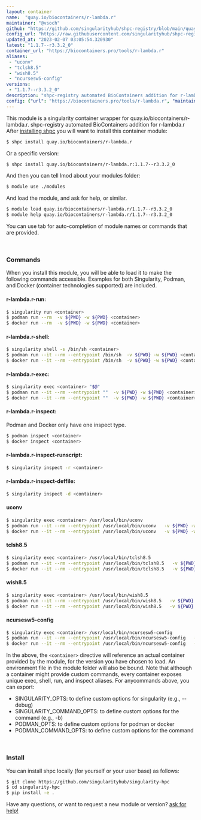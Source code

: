 ```yaml
---
layout: container
name:  "quay.io/biocontainers/r-lambda.r"
maintainer: "@vsoch"
github: "https://github.com/singularityhub/shpc-registry/blob/main/quay.io/biocontainers/r-lambda.r/container.yaml"
config_url: "https://raw.githubusercontent.com/singularityhub/shpc-registry/main/quay.io/biocontainers/r-lambda.r/container.yaml"
updated_at: "2023-02-07 03:05:54.320930"
latest: "1.1.7--r3.3.2_0"
container_url: "https://biocontainers.pro/tools/r-lambda.r"
aliases:
 - "uconv"
 - "tclsh8.5"
 - "wish8.5"
 - "ncursesw5-config"
versions:
 - "1.1.7--r3.3.2_0"
description: "shpc-registry automated BioContainers addition for r-lambda.r"
config: {"url": "https://biocontainers.pro/tools/r-lambda.r", "maintainer": "@vsoch", "description": "shpc-registry automated BioContainers addition for r-lambda.r", "latest": {"1.1.7--r3.3.2_0": "sha256:e7d726b861da1baae69780f810cf37307296c740370941648d7f165fcddb656c"}, "tags": {"1.1.7--r3.3.2_0": "sha256:e7d726b861da1baae69780f810cf37307296c740370941648d7f165fcddb656c"}, "docker": "quay.io/biocontainers/r-lambda.r", "aliases": {"uconv": "/usr/local/bin/uconv", "tclsh8.5": "/usr/local/bin/tclsh8.5", "wish8.5": "/usr/local/bin/wish8.5", "ncursesw5-config": "/usr/local/bin/ncursesw5-config"}}
---
```


This module is a singularity container wrapper for quay.io/biocontainers/r-lambda.r.
shpc-registry automated BioContainers addition for r-lambda.r
After [installing shpc](#install) you will want to install this container module:


```bash
$ shpc install quay.io/biocontainers/r-lambda.r
```

Or a specific version:

```bash
$ shpc install quay.io/biocontainers/r-lambda.r:1.1.7--r3.3.2_0
```

And then you can tell lmod about your modules folder:

```bash
$ module use ./modules
```

And load the module, and ask for help, or similar.

```bash
$ module load quay.io/biocontainers/r-lambda.r/1.1.7--r3.3.2_0
$ module help quay.io/biocontainers/r-lambda.r/1.1.7--r3.3.2_0
```

You can use tab for auto-completion of module names or commands that are provided.

<br>

### Commands

When you install this module, you will be able to load it to make the following commands accessible.
Examples for both Singularity, Podman, and Docker (container technologies supported) are included.

#### r-lambda.r-run:

```bash
$ singularity run <container>
$ podman run --rm  -v ${PWD} -w ${PWD} <container>
$ docker run --rm  -v ${PWD} -w ${PWD} <container>
```

#### r-lambda.r-shell:

```bash
$ singularity shell -s /bin/sh <container>
$ podman run --it --rm --entrypoint /bin/sh  -v ${PWD} -w ${PWD} <container>
$ docker run --it --rm --entrypoint /bin/sh  -v ${PWD} -w ${PWD} <container>
```

#### r-lambda.r-exec:

```bash
$ singularity exec <container> "$@"
$ podman run --it --rm --entrypoint ""  -v ${PWD} -w ${PWD} <container> "$@"
$ docker run --it --rm --entrypoint ""  -v ${PWD} -w ${PWD} <container> "$@"
```

#### r-lambda.r-inspect:

Podman and Docker only have one inspect type.

```bash
$ podman inspect <container>
$ docker inspect <container>
```

#### r-lambda.r-inspect-runscript:

```bash
$ singularity inspect -r <container>
```

#### r-lambda.r-inspect-deffile:

```bash
$ singularity inspect -d <container>
```


#### uconv

```bash
$ singularity exec <container> /usr/local/bin/uconv
$ podman run --it --rm --entrypoint /usr/local/bin/uconv   -v ${PWD} -w ${PWD} <container> -c " $@"
$ docker run --it --rm --entrypoint /usr/local/bin/uconv   -v ${PWD} -w ${PWD} <container> -c " $@"
```


#### tclsh8.5

```bash
$ singularity exec <container> /usr/local/bin/tclsh8.5
$ podman run --it --rm --entrypoint /usr/local/bin/tclsh8.5   -v ${PWD} -w ${PWD} <container> -c " $@"
$ docker run --it --rm --entrypoint /usr/local/bin/tclsh8.5   -v ${PWD} -w ${PWD} <container> -c " $@"
```


#### wish8.5

```bash
$ singularity exec <container> /usr/local/bin/wish8.5
$ podman run --it --rm --entrypoint /usr/local/bin/wish8.5   -v ${PWD} -w ${PWD} <container> -c " $@"
$ docker run --it --rm --entrypoint /usr/local/bin/wish8.5   -v ${PWD} -w ${PWD} <container> -c " $@"
```


#### ncursesw5-config

```bash
$ singularity exec <container> /usr/local/bin/ncursesw5-config
$ podman run --it --rm --entrypoint /usr/local/bin/ncursesw5-config   -v ${PWD} -w ${PWD} <container> -c " $@"
$ docker run --it --rm --entrypoint /usr/local/bin/ncursesw5-config   -v ${PWD} -w ${PWD} <container> -c " $@"
```



In the above, the `<container>` directive will reference an actual container provided
by the module, for the version you have chosen to load. An environment file in the
module folder will also be bound. Note that although a container
might provide custom commands, every container exposes unique exec, shell, run, and
inspect aliases. For anycommands above, you can export:

 - SINGULARITY_OPTS: to define custom options for singularity (e.g., --debug)
 - SINGULARITY_COMMAND_OPTS: to define custom options for the command (e.g., -b)
 - PODMAN_OPTS: to define custom options for podman or docker
 - PODMAN_COMMAND_OPTS: to define custom options for the command

<br>

### Install

You can install shpc locally (for yourself or your user base) as follows:

```bash
$ git clone https://github.com/singularityhub/singularity-hpc
$ cd singularity-hpc
$ pip install -e .
```

Have any questions, or want to request a new module or version? [ask for help!](https://github.com/singularityhub/singularity-hpc/issues)